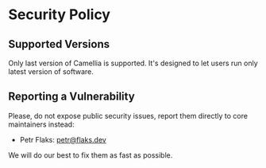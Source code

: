 # Security Policy

## Supported Versions

Only last version of Camellia is supported. It's designed to let users run only latest version of software.

## Reporting a Vulnerability

Please, do not expose public security issues, report them directly to core maintainers instead:

- Petr Flaks: petr@flaks.dev

We will do our best to fix them as fast as possible.
